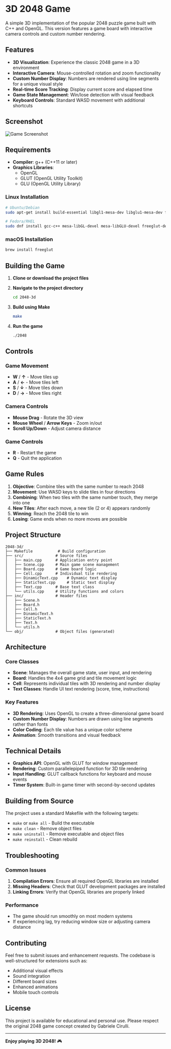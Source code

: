 # 3D 2048 Game

A simple 3D implementation of the popular 2048 puzzle game built with C++ and OpenGL. This version features a game board with interactive camera controls and custom number rendering.

## Features

- **3D Visualization**: Experience the classic 2048 game in a 3D environment
- **Interactive Camera**: Mouse-controlled rotation and zoom functionality
- **Custom Number Display**: Numbers are rendered using line segments for a unique visual style
- **Real-time Score Tracking**: Display current score and elapsed time
- **Game State Management**: Win/lose detection with visual feedback
- **Keyboard Controls**: Standard WASD movement with additional shortcuts

## Screenshot

![Game Screenshot](.github/screenshot.png)

## Requirements

- **Compiler**: g++ (C++11 or later)
- **Graphics Libraries**:
  - OpenGL
  - GLUT (OpenGL Utility Toolkit)
  - GLU (OpenGL Utility Library)

### Linux Installation
```bash
# Ubuntu/Debian
sudo apt-get install build-essential libgl1-mesa-dev libglu1-mesa-dev freeglut3-dev

# Fedora/RHEL
sudo dnf install gcc-c++ mesa-libGL-devel mesa-libGLU-devel freeglut-devel
```

### macOS Installation
```bash
brew install freeglut
```

## Building the Game

1. **Clone or download the project files**

2. **Navigate to the project directory**
   ```bash
   cd 2048-3d
   ```

3. **Build using Make**
   ```bash
   make
   ```

4. **Run the game**
   ```bash
   ./2048
   ```

## Controls

### Game Movement
- **W** / **↑** - Move tiles up
- **A** / **←** - Move tiles left  
- **S** / **↓** - Move tiles down
- **D** / **→** - Move tiles right

### Camera Controls
- **Mouse Drag** - Rotate the 3D view
- **Mouse Wheel** / **Arrow Keys** - Zoom in/out
- **Scroll Up/Down** - Adjust camera distance

### Game Controls
- **R** - Restart the game
- **Q** - Quit the application

## Game Rules

1. **Objective**: Combine tiles with the same number to reach 2048
2. **Movement**: Use WASD keys to slide tiles in four directions
3. **Combining**: When two tiles with the same number touch, they merge into one
4. **New Tiles**: After each move, a new tile (2 or 4) appears randomly
5. **Winning**: Reach the 2048 tile to win
6. **Losing**: Game ends when no more moves are possible

## Project Structure

```
2048-3d/
├── Makefile           # Build configuration
├── src/              # Source files
│   ├── main.cpp      # Application entry point
│   ├── Scene.cpp     # Main game scene management
│   ├── Board.cpp     # Game board logic
│   ├── Cell.cpp      # Individual tile rendering
│   ├── DinamicText.cpp    # Dynamic text display
│   ├── StaticText.cpp     # Static text display  
│   ├── Text.cpp      # Base text class
│   └── utils.cpp     # Utility functions and colors
├── inc/              # Header files
│   ├── Scene.h
│   ├── Board.h
│   ├── Cell.h
│   ├── DinamicText.h
│   ├── StaticText.h
│   ├── Text.h
│   └── utils.h
└── obj/              # Object files (generated)
```

## Architecture

### Core Classes

- **Scene**: Manages the overall game state, user input, and rendering
- **Board**: Handles the 4x4 game grid and tile movement logic
- **Cell**: Represents individual tiles with 3D rendering and number display
- **Text Classes**: Handle UI text rendering (score, time, instructions)

### Key Features

- **3D Rendering**: Uses OpenGL to create a three-dimensional game board
- **Custom Number Display**: Numbers are drawn using line segments rather than fonts
- **Color Coding**: Each tile value has a unique color scheme
- **Animation**: Smooth transitions and visual feedback

## Technical Details

- **Graphics API**: OpenGL with GLUT for window management
- **Rendering**: Custom parallelepiped function for 3D tile rendering
- **Input Handling**: GLUT callback functions for keyboard and mouse events
- **Timer System**: Built-in game timer with second-by-second updates

## Building from Source

The project uses a standard Makefile with the following targets:

- `make` or `make all` - Build the executable
- `make clean` - Remove object files
- `make uninstall` - Remove executable and object files
- `make reinstall` - Clean rebuild

## Troubleshooting

### Common Issues

1. **Compilation Errors**: Ensure all required OpenGL libraries are installed
2. **Missing Headers**: Check that GLUT development packages are installed
3. **Linking Errors**: Verify that OpenGL libraries are properly linked

### Performance

- The game should run smoothly on most modern systems
- If experiencing lag, try reducing window size or adjusting camera distance

## Contributing

Feel free to submit issues and enhancement requests. The codebase is well-structured for extensions such as:

- Additional visual effects
- Sound integration  
- Different board sizes
- Enhanced animations
- Mobile touch controls

## License

This project is available for educational and personal use. Please respect the original 2048 game concept created by Gabriele Cirulli.

---

**Enjoy playing 3D 2048!** 🎮

